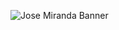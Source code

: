 ![Jose Miranda Banner](https://github.com/Josemiranda989/mi-curriculum-vitae/blob/main/images/BannerJos%C3%A9FullStack.png)
